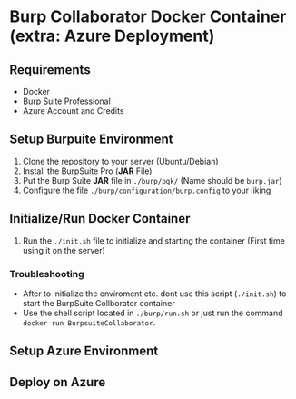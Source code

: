 # Burp Collaborator Docker Container (extra: Azure Deployment)

## Requirements

- Docker
- Burp Suite Professional
- Azure Account and Credits

## Setup Burpuite Environment

1. Clone the repository to your server (Ubuntu/Debian)
2. Install the BurpSuite Pro (**JAR** File)
3. Put the Burp Suite **JAR** file in `./burp/pgk/` (Name should be `burp.jar`)
4. Configure the file `./burp/configuration/burp.config` to your liking

## Initialize/Run Docker Container

1. Run the `./init.sh` file to initialize and starting the container (First time using it on the server)

### Troubleshooting

- After to initialize the enviroment etc. dont use this script (`./init.sh`) to start the BurpSuite Collborator container
- Use the shell script located in `./burp/run.sh` or just run the command `docker run BurpsuiteCollaborator`.

## Setup Azure Environment

## Deploy on Azure

